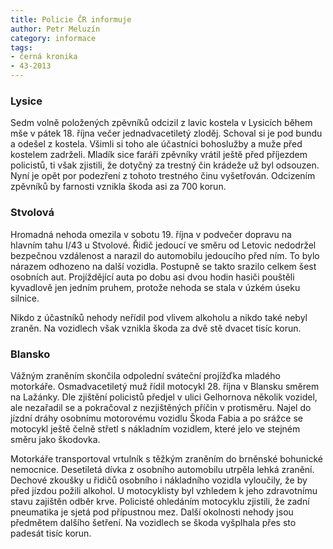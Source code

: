 ```yaml
---
title: Policie ČR informuje
author: Petr Meluzín
category: informace
tags:
- černá kronika
- 43-2013
---
```


### Lysice
Sedm volně položených zpěvníků odcizil z lavic kostela v Lysicích během mše v pátek 18. října večer jednadvacetiletý zloděj. Schoval si je pod bundu a odešel z kostela. Všimli si toho ale účastníci bohoslužby a muže před kostelem zadrželi. Mladík sice faráři zpěvníky vrátil ještě před příjezdem policistů, ti však zjistili, že dotyčný za trestný čin krádeže už byl odsouzen. Nyní je opět por podezření z tohoto trestného činu vyšetřován. Odcizením zpěvníků by farnosti vznikla škoda asi za 700 korun.

### Stvolová
Hromadná nehoda omezila v sobotu 19. října v podvečer dopravu na hlavním tahu I/43 u Stvolové. Řidič jedoucí ve směru od Letovic nedodržel bezpečnou vzdálenost a narazil do automobilu jedoucího před ním. To bylo nárazem odhozeno na další vozidla. Postupně se takto srazilo celkem šest osobních aut. Projíždějící auta po dobu asi dvou hodin hasiči pouštěli kyvadlově jen jedním pruhem, protože nehoda se stala v úzkém úseku silnice.

Nikdo z účastníků nehody neřídil pod vlivem alkoholu a nikdo také nebyl zraněn. Na vozidlech však vznikla škoda za dvě stě dvacet tisíc korun.

### Blansko
Vážným zraněním skončila odpolední sváteční projížďka mladého motorkáře. Osmadvacetiletý muž řídil motocykl 28. října v Blansku směrem na Lažánky. Dle zjištění policistů předjel v ulici Gelhornova několik vozidel, ale nezařadil se a pokračoval z nezjištěných příčin v protisměru. Najel do jízdní dráhy osobnímu motorovému vozidlu Škoda Fabia a po srážce se motocykl ještě čelně střetl s nákladním vozidlem, které jelo ve stejném směru jako škodovka.

Motorkáře transportoval vrtulník s těžkým zraněním do brněnské bohunické nemocnice. Desetiletá dívka z osobního automobilu utrpěla lehká zranění. Dechové zkoušky u řidičů osobního i nákladního vozidla vyloučily, že by před jízdou požili alkohol. U motocyklisty byl vzhledem k jeho zdravotnímu stavu zajištěn odběr krve. Policisté ohledáním motocyklu zjistili, že zadní pneumatika je sjetá pod přípustnou mez. Další okolnosti nehody jsou předmětem dalšího šetření. Na vozidlech se škoda vyšplhala přes sto padesát tisíc korun.

